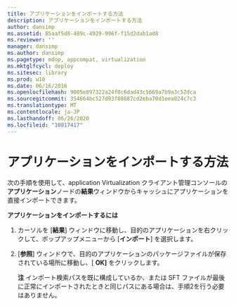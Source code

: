```yaml
---
title: アプリケーションをインポートする方法
description: アプリケーションをインポートする方法
author: dansimp
ms.assetid: 85aaf5d8-489c-4929-996f-f15d2dab1ad8
ms.reviewer: ''
manager: dansimp
ms.author: dansimp
ms.pagetype: mdop, appcompat, virtualization
ms.mktglfcycl: deploy
ms.sitesec: library
ms.prod: w10
ms.date: 06/16/2016
ms.openlocfilehash: 9005e897322a24f0c6dad43c5669a7b9a3c52dca
ms.sourcegitcommit: 354664bc527d93f80687cd2eba70d1eea024c7c3
ms.translationtype: MT
ms.contentlocale: ja-JP
ms.lasthandoff: 06/26/2020
ms.locfileid: "10817417"
---
```

# アプリケーションをインポートする方法


次の手順を使用して、application Virtualization クライアント管理コンソールの**アプリケーション**ノードの**結果**ウィンドウからキャッシュにアプリケーションを直接インポートできます。

**アプリケーションをインポートするには**

1.  カーソルを [**結果**] ウィンドウに移動し、目的のアプリケーションを右クリックして、ポップアップメニューから [**インポート**] を選択します。

2.  [**参照**] ウィンドウで、目的のアプリケーションのパッケージファイルが保存されている場所に移動し、[ **OK]** をクリックします。

    **注** インポート検索パスを既に構成しているか、または SFT ファイルが最後に正常にインポートされたときと同じパスにある場合は、手順2を行う必要はありません。

     

 

 





